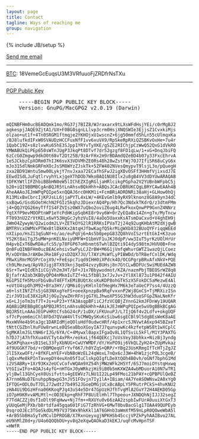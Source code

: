 ```yaml
---
layout: page
title: Contact
tagline: Ways of reaching me
group: navigation
---
```

{% include JB/setup %}

<style media="screen" type="text/css">

html, body {
    background: url(assets/ocean.jpg) no-repeat center center fixed; 
    -webkit-background-size: cover;
    -moz-background-size: cover;
    -o-background-size: cover;
    background-size: cover;
}

</style>

<span>
<a href="#" id="email_contact">Send me email</a>
 <script type="text/javascript" >
      var _jvObfuscatedHREF0 = "mai";var _jvObfuscatedHREF1 = "lto";var _jvObfuscatedHREF2 = ":jak";var _jvObfuscatedHREF3 = "eva";var _jvObfuscatedHREF4 = "@gm";var _jvObfuscatedHREF5 = "ail";var _jvObfuscatedHREF6 = ".co";var _jvObfuscatedHREF7 = "m";var _jvObfuscatedHREF  = _jvObfuscatedHREF0+_jvObfuscatedHREF1+_jvObfuscatedHREF2+_jvObfuscatedHREF3+_jvObfuscatedHREF4+_jvObfuscatedHREF5+_jvObfuscatedHREF6+_jvObfuscatedHREF7;
      document.getElementById('email_contact').href = _jvObfuscatedHREF;
  </script>
<hr/>
<p><a href="http://bitcoin.org/en/">BTC</a>: 18VemeGcEuqsU3M3VRfuuoFjZRDfrNsTXu</p>
<hr/>
<a href="http://pgp.mit.edu:11371/pks/lookup?op=get&amp;search=0xDF764E342927DD2F">PGP Public Key</a><br/>
<pre>
	-----BEGIN PGP PUBLIC KEY BLOCK-----
	Version: GnuPG/MacGPG2 v2.0.19 (Darwin)

	mQINBFHm0ucBEADQmk1mo/RG37j7BIZ8/WJraxarx9tLXsWFdHsjYEi/c0rMgBJ2
	aqkespjJAQE9ZjtA1/UX+F0BG0sgnLLlvp3crm0HsjXNQSWIe3EjjsZ1CvxkiMjs
	olzao+ut1f+4Tn0SRGM1ftmqje2YKHOjxU1wscnZ+6jg50mmfdShLn55cUlmqxKa
	/BJ8lufkdIFxW0SVAUDzHCCFuxNfF1vv6xuVX9/RpSkeRpRXiQZSBKvOxHe+7u4r
	1QabC19Z+s8zlvwKu65hE3SJpp1YRYvTyXKE/gSZE2RIChjpCzWwQ52QxG1dVkRO
	YMWABUkQiPEp650sWTnJUgP3JkqPt8DTvf7dr52gzgf8FD1qLw/1+xG+DnqJbiFQ
	6zCcG0Zmgwp9dkO0t68vT2Dt25B/9zArFHx2m9rBDAmdQZeBO4b07y33FxcEhrvA
	1eSJCkbzCpXORm07hIJK6svX3VDVMhZE0Rs48h28wZstFWj7OJ7IfiSR68uCyG6x
	mJo315dlNmkGRFmXOcJsSM8WYzZJskTk+5ZFW402NVesQmypvT9lsjL3o/pQuegH
	zxa2BD91Wntu5mw00LykjY7nvJxaa72ECafhSFwJ2igXDvOSFf3HHmfVjixsdJ7E
	EEwdISdLJuFqtlrvyhYLxjgeXThDOb7WkoBAQ1NU8Ilx2u8gB4VV3dDYUwARAQAB
	tDFKYWtlIFZhbiBBbHN0eW5lIChEZXIgRGljaHRlcikgPGpha2V2YUBnbWFpbC5j
	b20+iQI9BBMBCgAnBQJR5tLnAhsvBQkHhh+ABQsJCAcDBRUKCQgLBRYCAwEAAh4B
	AheAAAoJEJmWPqPQIpe5xnQQAJ6rcOHKM1i+FcmBRiADRDNRi38aHj+GLHow0hQj
	R13MixBxCbrcIjKPJsLL6jjaPYTL4xLW/+4KEvGmlb9yRX9lknonz8G8A9yn34dC
	sxBqwG/GsdGOotHchN2FGIz5kqhzJDiexrAQ4Pp/Hh7Qc3NdxkTKdrQ/z3dtmFMm
	j4+QQJYQG26myTffIS4FZVIszOWX7uQbo2oviZ6ug4LRwFkoxQnwPP9GxnZ4NNrz
	YqtXfP9evMOOPtnWP1eYcPdHKipSqbKE8r9vy6W+0rZyEQaBx14Zn+g7x/MyTncw
	FT093nU2ZrVtKELx6wY53HgGcJyhzVuI8/4aOo5UaxxKsATsmDaCxvd+V4ghEH9j
	JWmO4ZywyW/Q2wiodm2LV+ZETkOYG2lR1RRKsIPVaT2j24q92ugKHbAtM2dXjgwB
	BMTRVcxOWMVxPTWxBtlDkKKx2AtqHJfbwKagfQ5krMigWXb832BUoQYFriqqWEEd
	nXIipo/HsZ13qSuNY+o/ao/euPqVj6+As5b0pepG83ZQ8hVoISzrtEtGkI+K3zuo
	YS2Kt8aiTgJ5uMW+pnKELNviyUMFW+O1bmVF1uJKJ0dpP/ww3IuT5yrKzUOlHrUr
	H4pvbIxT6BwRDAufcS5/p78FGP67oHbnmt6TwhlBZQti9I4dyS98tmJHVU0B+Fne
	Qn0FuQINBFHm0ucBEACehsiv5wPyLCJZrBW+M6G1jVmfqWhvrGWTZ1wazQjLCoez
	M/xODY8mJrAKDeJRe18FyzsDZQX7JU/l7AYiMsWfLyPIBWDd/bTRBefCnlDK/Wdq
	PRwXiRmrMGSPrCojX9/+FeEspc7iqd9IHH0iXPdck4D/OCGPgrpBRvAfxNkV+PQE
	ch9LMezwq/ApV0Jigj8TX93knj3qeD4zvzyBUHsj8n7GtCLwBDFUcSwiMUEdAZW8
	6Sr+Tw+QIdEhIiCGjVh2mJHT/bF+J1x7Bbywodmot/KZA/nazmPbjTBEOSrWZ8q8
	BjfafrA2ab3KBOyQPO4nMkmIuTZf+kL5fbBl3x7JvJv+2Yl8Xl873u1P042f4AIU
	KG1P5IfH5MzoFbGvBuT4EFTxEMiBUQtXcsKuKDP8ohGTkSzX5FokDC5aMezwE4Al
	+oVtU4spOh3M92+BYa3HY//QM6iOjyKHlnlOfHegHx7M6k3eTaUeCP7ss4/4UzzQ
	a6+lstINfZfs5jG83NXxgYeFS+oeeXpnzpBa9RqFvxxnP2Wj8GnCS+TjMRXizISn
	ZirJVO1uE38X2pRJj0Gy2ywZHrRFnjgG7XLJhwoXP5SG3hW3duoSFGpZNaLNeKfr
	xG+LJjoTm3sf7T+Js+uP23+YfA3AsqpBFiiCJfzVCQBjZYnnG2kmJFDnWy19UQAR
	AQABiQREBBgBCgAPBQJR5tLnAhsuBQkHhh+AAikJEJmWPqPQIpe5wV0gBBkBCgAG
	BQJR5tLnAAoJEGPvHRtCfsbG24cP/1uDX/iFKUnuPJ/L7IjQ6f4v2Ldfv+okgUQF
	sf7cPyom6miChl8FDd7QVaW4VlTsCMWQySKuKcSibw6sgECBl9l5dgBEsWeK8aAE
	MxxWVHe4b9taJgc1DARIdMjeQOluHdf0udwcHRf/4p1xrcSJNVwtA6xp945BZxeT
	tNttCGZbnlXuFUw8rwnLe8QSeaBboXGoyIA7J7qunvpwKc4kzfetpWS8t1wXCplC
	SgMKAlmJSLtNH6rIJG/6YA/C+4Mywxl0apxIFgaQv8L1QTSviL5kFl/M1Y3PAXTG
	h7DJ7jA7hfhXua4VCTyt4xPR+/eokxLjf64QEKcj7oVsVey38bhkx+NizBj3yndg
	3wSKPqhax+sB1SeL33fyXbNUG+CwUYWMDF/dY/HxPO9ij6VkQLZyH24+ZUpMvkaz
	4f9UGGKf7bd/+rDBMQeqUTrYvf6K7/h0YZqS+QRP/+YBg23UsKRmgIfTcHTjZgJZ
	JlI5XxwOFt/+8fKFLmYEF+VbN8oWzEL24qWoxL7nQx6cJ3W+4hW1zjcPOL3cgeB/
	lqQxvMe8kPInTavepDY4euXn05fIuClskpQIgfLDeXtQOh4B0vh/oGNf7bphG1Md
	i2VSABRy+1Xr93Kx2eUCvCofvWQAm9XZ54hjMWzWFk2H5Yf/6SJ7moiOYstqHxwq
	VtGIiwIFo+AQAJs4yfG+nHTGxJ0yWRkzjHi9iB0b5mKXWZA4wbMDuorA10N7wTR1
	yljBwl13GhCyeX0Usifvttu4gEEWVz7LNU1I22Lp49FMoi21bPAY+cQPBPUlQeBZ
	A7rnm6NuD7EnuhppNqwpG3nJV51FOvjn7Iy1lA+IBiam/4A7YeASOWNsw2A0xYg0
	IFTQG+ODL0uT7DL272wdt27b4952JGoeDMGjUCxBcABpLY5PRutrPCkS+4hvKNU2
	zHA4Ui9DGzHFna06KKoqPJq43uS4e5Dr47GpUzHJfhTvgMlA2GuY72H4AEKD05Gp
	iO7pH9KRvvAMLMtl+cOD3Ekp+qRhF7P8UiElHhl7Thpeou+JXNDQhNjIJJ32segZ
	F7TdACZZj0sfIoDlt9FqHww+Nj7fm++RXUYu0v66zAA2zspbIwFUrA0uuiXtGxT3
	yUUqGeMjPXb/b8rtdfa45gqa6U1FiG7TzRhVG+6MwT0bvBacGlg1TOAA49QUPEyb
	0sqroOJEc3TGoSkdDLM97V375Wx9hkKkl1AT6GHnb3aWmXfM59nLpR0QOweWbA5l
	+ArB5SbBHa5yTxMCulDPROGB/X7RxnUeyxgjNPKHSb45ccjVPZkPyhAAIBvo27AL
	eU9hMlZ0d+y/U4o6QOQbDU+yv8q2eXqwQAOkaD3kEKJ/uqFcMvHpnTSF
	=HWfR
	-----END PGP PUBLIC KEY BLOCK-----
</pre>
</span>
